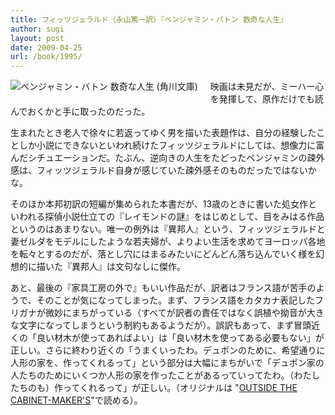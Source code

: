 ```yaml
---
title: フィッツジェラルド（永山篤一訳）『ベンジャミン・バトン 数奇な人生』
author: sugi
layout: post
date: 2009-04-25
url: /book/1995/
---
```

<a href="http://www.amazon.co.jp/exec/obidos/ASIN/4042976034/chezsugi-22/ref=nosim/" name="amazletlink" target="_blank"><img src="http://i0.wp.com/ecx.images-amazon.com/images/I/41muyTnIqvL._SL160_.jpg?w=660" alt="ベンジャミン・バトン  数奇な人生 (角川文庫)" class="alignleft" style="float: left; margin: 0 20px 20px 0;" data-recalc-dims="1" /></a>

映画は未見だが、ミーハー心を発揮して、原作だけでも読んでおくかと手に取ったのだった。

生まれたとき老人で徐々に若返ってゆく男を描いた表題作は、自分の経験したことしか小説にできないといわれ続けたフィッツジェラルドにしては、想像力に富んだシチュエーションだ。たぶん、逆向きの人生をたどったベンジャミンの疎外感は、フィッツジェラルド自身が感じていた疎外感そのものだったではないかな。

そのほか本邦初訳の短編が集められた本書だが、13歳のときに書いた処女作といわれる探偵小説仕立ての『レイモンドの謎』をはじめとして、目をみはる作品というのはあまりない。唯一の例外は『異邦人』という、フィッツジェラルドと妻ゼルダをモデルにしたような若夫婦が、よりよい生活を求めてヨーロッパ各地を転々とするのだが、落とし穴にはまるみたいにどんどん落ち込んでいく様を幻想的に描いた『異邦人』は文句なしに傑作。

あと、最後の『家具工房の外で』もいい作品だが、訳者はフランス語が苦手のようで、そのことが気になってしまった。まず、フランス語をカタカナ表記したフリガナが微妙にまちがっている（すべてが訳者の責任ではなく誤植や拗音が大きな文字になってしまうという制約もあるようだが）。誤訳もあって、まず冒頭近くの「良い材木が使ってあればよい」は「良い材木を使ってある必要もない」が正しい。さらに終わり近くの「うまくいったわ。デュポンのために、希望通りに人形の家を、作ってくれるって」という部分は大幅にまちがいで「デュポン家の人たちのためにいくつか人形の家を作ったことがあるっていってたわ。（わたしたちのも）作ってくれるって」が正しい。（オリジナルは "[OUTSIDE THE CABINET-MAKER'S][1]"で読める）。


 [1]: http://gutenberg.net.au/fsf/OUTSIDE-THE-CABINET-MAKERS.html

